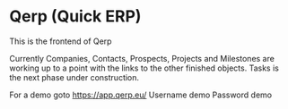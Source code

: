 # Qerp (Quick ERP)

This is the frontend of Qerp

Currently Companies, Contacts, Prospects, Projects and Milestones are working up to a point with the links to the other finished objects.
Tasks is the next phase under construction.

For a demo goto https://app.qerp.eu/ 
Username demo
Password demo
